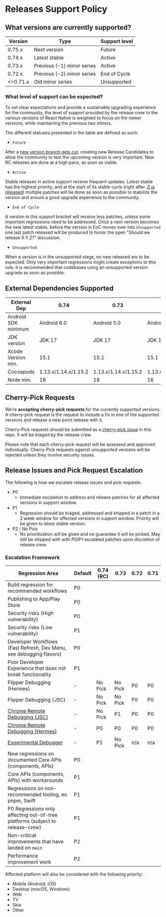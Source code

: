 # Releases Support Policy

## What versions are currently supported?

| Version  | Type                       | Support level |
| -------- | -------------------------- | ------------- |
| 0.75.x   | Next version               | Future        |
| 0.74.x   | Latest stable              | Active        |
| 0.73.x   | Previous (-1) minor series | Active        |
| 0.72.x   | Previous (-2) minor series | End of Cycle  |
| <=0.71.x | Old minor series           | Unsupported   |

### What level of support can be expected?

To set clear expectations and provide a sustainable upgrading experience for the community, the level of support provided by the release crew to the various versions of React Native is weighted to focus on the newer versions, while maintaining the previous two minors.

The different statuses presented in the table are defined as such:

* `Future`

After a [new version branch gets cut](https://reactnative.dev/contributing/release-branch-cut-and-rc0), creating new Release Candidates to allow the community to test the upcoming version is very important. New RC releases are done at a high pace, as soon as viable.

* `Active`

Stable releases in active support receive frequent updates. Latest stable has the highest priority, and at the start of its stable cycle (right after [.0 is released](https://reactnative.dev/contributing/release-stable-minor)) multiple patches will be done as soon as possible to stabilize the version and ensure a good upgrade experience to the community.

* `End of Cycle`

A version in this support bracket will receive less patches, unless some important regressions need to be addressed. Once a next version becomes the new latest stable, before the version in EoC moves over into `Unsupported` one last patch released will be produced to honor the open "Should we release X.Y.Z?" discussion.

* `Unsupported`

When a version is in the unsupported stage, no new released are to be expected. Only very important regressions might create exceptions to this rule; it is recommended that codebases using an unsupported version upgrade as soon as possible.

## External Dependencies Supported

| External Dep          |  0.74                  | 0.73                  | 0.72                  | 0.71                  |
| --------------------- |  -                     | -                     | -                     | --                    |
| Android SDK minimum   |  Android 6.0           | Android 5.0           | Android 5.0           | Android 5.0           |
| JDK version           |  JDK 17                | JDK 17                | JDK 11                | JDK 11                |
| Xcode Version min.    |  15.1                  | 15.1                  | 15.1                  | 15.1                  |
| Cocoapods             |  1.13.x/1.14.x/1.15.2  | 1.13.x/1.14.x/1.15.2  | 1.13.x/1.14.x/1.15.2  | 1.13.x/1.14.x/1.15.2  |
| Node min.             |  18                    | 18                    | 16                    | 16                    |

## Cherry-Pick Requests

We’re **accepting cherry-pick requests** for the currently supported versions. A cherry-pick request is the request to include a fix in one of the supported versions and release a new point release with it.

Cherry-Pick requests should be submitted as a [cherry-pick issue](https://github.com/reactwg/react-native-releases/issues/new/choose) in this repo. It will be triaged by the release crew.

Please note that each cherry-pick request will be assessed and approved individually. Cherry-Pick requests against unsupported versions will be rejected unless they involve security issues.

## Release Issues and Pick Request Escalation

The following is how we escalate release issues and pick requests.

- P0
    - Immediate escalation to address and release patches for all affected versions in support window.
- P1
    - Regression should be triaged, addressed and shipped in a patch in a 2 week window for affected versions in support window. Priority will be given to latest stable version.
- P2 / No Pick
    - No prioritization will be given and no guarantee it will be picked. May still be shipped with with P0/P1 escalated patches upon discretion of release crew.

### Escalation Framework

| Regression Area                                       | Default   | 0.74 (RC) | 0.73      | 0.72      | 0.71      |
| ----------------------------------------------------- | -         | -         | -         | -         | -         |
| Build regression for recommended workflows | P0 |
| Publishing to App/Play Store | P0 |
| Security risks (High vulnerability) | P0 |
| Security risks (Low vulnerability) | P1 |
| Developer Workflows (Fast Refresh, Dev Menu, see debugging flavors) | P0 |
| Poor Developer Experience that does not break functionality | P1 |
| Flipper Debugging (Hermes)                            | -         | No Pick   | No Pick   | P0        | P0        |
| Flipper Debugging (JSC)                               | -         | No Pick   | No Pick   | P0        | P0        |
| [Chrome Remote Debugging (JSC)](chrome-debugigng)     | -         | No Pick   | P1        | P0        | P0        |
| [Chrome Remote Debugging (Hermes)](chrome-debugging)  | -         | P0        | P0        | P0        | P0        |
| [Experimental Debugger](experimental-debugging)       | -         | P1        | No Pick   | n/a       | n/a       |
| New regressions on documented Core APIs (components, APIs) | P0 |
| Core APIs (components, APIs) with workarounds | P1 |
| Regressions on non-recommended tooling, ex. pnpm, Swift | P1 |
| P0 Regressions only affecting out-of-tree platforms (subject to release-crew) | P1 |
| Non-critical improvements that have landed on `main` | P2 |
| Performance improvement work | P2 |

Affected platform will also be considered with the following priority:
- Mobile (Android, iOS)
- Desktop (macOS, Windows)
- Web
- TV
- Skia
- Other
